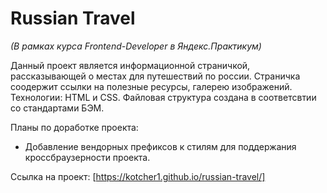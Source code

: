 # Russian Travel

*(В рамках курса Frontend-Developer в Яндекс.Практикум)*

Данный проект является информационной страничкой, рассказывающей о местах для путешествий по россии. Страничка соодержит ссылки на полезные ресурсы, галерею изображений. 
Технологии: HTML и CSS. Файловая структура создана в соответсвтии со стандартами БЭМ.

Планы по доработке проекта:
* Добавление вендорных префиксов к стилям для поддержания кроссбраузерности проекта.

Ссылка на проект: [https://kotcher1.github.io/russian-travel/]

